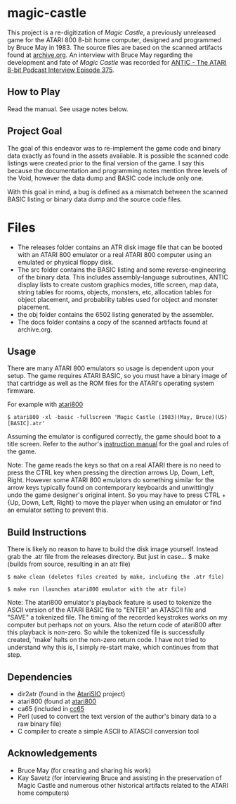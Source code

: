 # magic-castle
This project is a re-digitization of *Magic Castle*, a previously unreleased game for the ATARI 800 8-bit home computer, designed and programmed by Bruce May in 1983. The source files are based on the scanned artifacts found at [archive.org](https://archive.org/details/magiccastle_atari). An interview with Bruce May regarding the development and fate of *Magic Castle* was recorded for [ANTIC - The ATARI 8-bit Podcast Interview Episode 375](https://ataripodcast.libsyn.com/antic-interview-375-bruce-may-unreleased-magic-castle-game). 

## How to Play
Read the manual. See usage notes below. 

## Project Goal
The goal of this endeavor was to re-implement the game code and binary data exactly as found in the assets available. It is possible the scanned code listings were created prior to the final version of the game. I say this because the documentation and programming notes mention three levels of the Void, however the data dump and BASIC code include only one.

With this goal in mind, a bug is defined as a mismatch between the scanned BASIC listing or binary data dump and the source code files.

# Files
- The releases folder contains an ATR disk image file that can be booted with an ATARI 800 emulator or a real ATARI 800 computer using an emulated or physical floppy disk. 
- The src folder contains the BASIC listing and some reverse-engineering of the binary data. This includes assembly-language subroutines, ANTIC display lists to create custom graphics modes, title screen, map data, string tables for rooms, objects, monsters, etc, allocation tables for object placement, and probability tables used for object and monster placement.
- the obj folder contains the 6502 listing generated by the assembler.
- The docs folder contains a copy of the scanned artifacts found at archive.org. 

## Usage
There are many ATARI 800 emulators so usage is dependent upon your setup. The game requires ATARI BASIC, so you must have a binary image of that cartridge as well as the ROM files for the ATARI's operating system firmware. 

For example with [atari800](https://github.com/atari800/atari800)

    $ atari800 -xl -basic -fullscreen 'Magic Castle (1983)(May, Bruce)(US)[BASIC].atr'

Assuming the emulator is configured correctly, the game should boot to a title screen. Refer to the author's [instruction manual](docs/Magic%20Castle%20Instruction%20Manual.pdf) for the goal and rules of the game.

Note: The game reads the keys so that on a real ATARI there is no need to press the CTRL key when pressing the direction arrows Up, Down, Left, Right. However some ATARI 800 emulators do something similar for the arrow keys typically found on contemporary keyboards and unwittingly undo the game designer's original intent. So you may have to press CTRL + {Up, Down, Left, Right} to move the player when using an emulator or find an emulator setting to prevent this.

## Build Instructions
There is likely no reason to have to build the disk image yourself. Instead grab the .atr file from the releases directory. But just in case...
    $ make (builds from source, resulting in an atr file)

    $ make clean (deletes files created by make, including the .atr file)

    $ make run (launches atari800 emulator with the atr file)

Note: The atari800 emulator's playback feature is used to tokenize the ASCII version of the ATARI BASIC file to "ENTER" an ATASCII file and "SAVE" a tokenized file. The timing of the recorded keystrokes works on my computer but perhaps not on yours. Also the return code of atari800 after this playback is non-zero. So while the tokenized file is successfully created, 'make' halts on the non-zero return code. I have not tried to understand why this is, I simply re-start make, which continues from that step.

## Dependencies

- dir2atr (found in the [AtariSIO](https://github.com/HiassofT/AtariSIO) project)
- atari800 (found at [atari800](https://github.com/atari800/atari800)
- ca65 (included in [cc65](https://github.com/cc65/cc65)
- Perl (used to convert the text version of the author's binary data to a raw binary file)
- C compiler to create a simple ASCII to ATASCII conversion tool

## Acknowledgements
- Bruce May (for creating and sharing his work)
- Kay Savetz (for interviewing Bruce and assisting in the preservation of Magic Castle and numerous other historical artifacts related to the ATARI home computers)
